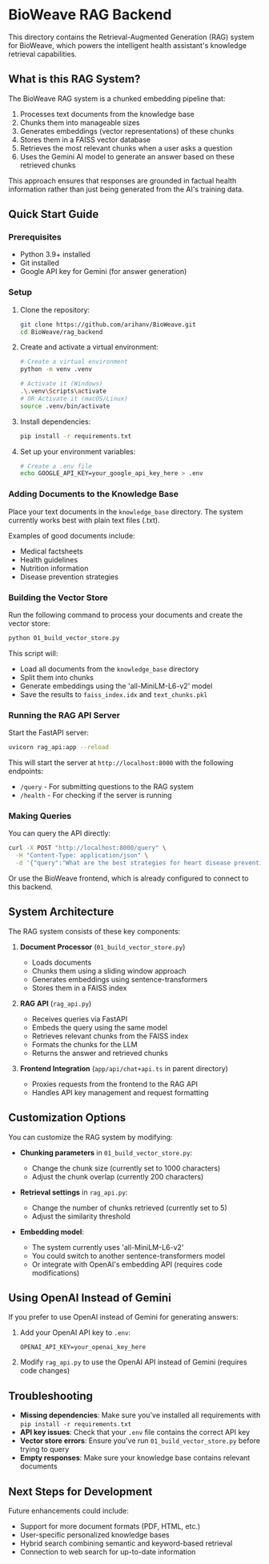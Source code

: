 # BioWeave RAG Backend

This directory contains the Retrieval-Augmented Generation (RAG) system for BioWeave, which powers the intelligent health assistant's knowledge retrieval capabilities.

## What is this RAG System?

The BioWeave RAG system is a chunked embedding pipeline that:

1. Processes text documents from the knowledge base
2. Chunks them into manageable sizes
3. Generates embeddings (vector representations) of these chunks
4. Stores them in a FAISS vector database
5. Retrieves the most relevant chunks when a user asks a question
6. Uses the Gemini AI model to generate an answer based on these retrieved chunks

This approach ensures that responses are grounded in factual health information rather than just being generated from the AI's training data.

## Quick Start Guide

### Prerequisites

- Python 3.9+ installed
- Git installed
- Google API key for Gemini (for answer generation)

### Setup

1. Clone the repository:
   ```bash
   git clone https://github.com/arihanv/BioWeave.git
   cd BioWeave/rag_backend
   ```

2. Create and activate a virtual environment:
   ```bash
   # Create a virtual environment
   python -m venv .venv

   # Activate it (Windows)
   .\.venv\Scripts\activate
   # OR Activate it (macOS/Linux)
   source .venv/bin/activate
   ```

3. Install dependencies:
   ```bash
   pip install -r requirements.txt
   ```

4. Set up your environment variables:
   ```bash
   # Create a .env file
   echo GOOGLE_API_KEY=your_google_api_key_here > .env
   ```

### Adding Documents to the Knowledge Base

Place your text documents in the `knowledge_base` directory. The system currently works best with plain text files (.txt).

Examples of good documents include:
- Medical factsheets
- Health guidelines
- Nutrition information
- Disease prevention strategies

### Building the Vector Store

Run the following command to process your documents and create the vector store:

```bash
python 01_build_vector_store.py
```

This script will:
- Load all documents from the `knowledge_base` directory
- Split them into chunks
- Generate embeddings using the 'all-MiniLM-L6-v2' model
- Save the results to `faiss_index.idx` and `text_chunks.pkl`

### Running the RAG API Server

Start the FastAPI server:

```bash
uvicorn rag_api:app --reload
```

This will start the server at `http://localhost:8000` with the following endpoints:
- `/query` - For submitting questions to the RAG system
- `/health` - For checking if the server is running

### Making Queries

You can query the API directly:

```bash
curl -X POST "http://localhost:8000/query" \
  -H "Content-Type: application/json" \
  -d '{"query":"What are the best strategies for heart disease prevention?"}'
```

Or use the BioWeave frontend, which is already configured to connect to this backend.

## System Architecture

The RAG system consists of these key components:

1. **Document Processor** (`01_build_vector_store.py`)
   - Loads documents
   - Chunks them using a sliding window approach
   - Generates embeddings using sentence-transformers
   - Stores them in a FAISS index

2. **RAG API** (`rag_api.py`)
   - Receives queries via FastAPI
   - Embeds the query using the same model
   - Retrieves relevant chunks from the FAISS index
   - Formats the chunks for the LLM
   - Returns the answer and retrieved chunks

3. **Frontend Integration** (`app/api/chat+api.ts` in parent directory)
   - Proxies requests from the frontend to the RAG API
   - Handles API key management and request formatting

## Customization Options

You can customize the RAG system by modifying:

- **Chunking parameters** in `01_build_vector_store.py`:
  - Change the chunk size (currently set to 1000 characters)
  - Adjust the chunk overlap (currently 200 characters)

- **Retrieval settings** in `rag_api.py`:
  - Change the number of chunks retrieved (currently set to 5)
  - Adjust the similarity threshold

- **Embedding model**:
  - The system currently uses 'all-MiniLM-L6-v2'
  - You could switch to another sentence-transformers model
  - Or integrate with OpenAI's embedding API (requires code modifications)

## Using OpenAI Instead of Gemini

If you prefer to use OpenAI instead of Gemini for generating answers:

1. Add your OpenAI API key to `.env`:
   ```
   OPENAI_API_KEY=your_openai_key_here
   ```

2. Modify `rag_api.py` to use the OpenAI API instead of Gemini (requires code changes)

## Troubleshooting

- **Missing dependencies**: Make sure you've installed all requirements with `pip install -r requirements.txt`
- **API key issues**: Check that your `.env` file contains the correct API key
- **Vector store errors**: Ensure you've run `01_build_vector_store.py` before trying to query
- **Empty responses**: Make sure your knowledge base contains relevant documents

## Next Steps for Development

Future enhancements could include:
- Support for more document formats (PDF, HTML, etc.)
- User-specific personalized knowledge bases
- Hybrid search combining semantic and keyword-based retrieval
- Connection to web search for up-to-date information
